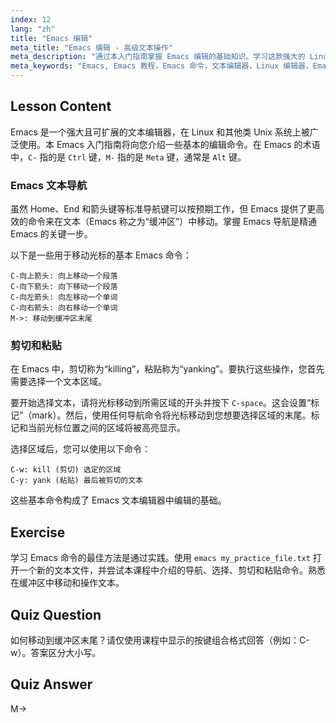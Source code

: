 ```yaml
---
index: 12
lang: "zh"
title: "Emacs 编辑"
meta_title: "Emacs 编辑 - 高级文本操作"
meta_description: "通过本入门指南掌握 Emacs 编辑的基础知识。学习这款强大的 Linux 文本编辑器中用于文本导航、剪切和粘贴的基本 Emacs 命令。"
meta_keywords: "Emacs, Emacs 教程，Emacs 命令，文本编辑器，Linux 编辑器，Emacs 导航，Emacs 入门，Emacs 指南"
---
```


## Lesson Content

Emacs 是一个强大且可扩展的文本编辑器，在 Linux 和其他类 Unix 系统上被广泛使用。本 Emacs 入门指南将向您介绍一些基本的编辑命令。在 Emacs 的术语中，`C-` 指的是 `Ctrl` 键，`M-` 指的是 `Meta` 键，通常是 `Alt` 键。

### Emacs 文本导航

虽然 Home、End 和箭头键等标准导航键可以按预期工作，但 Emacs 提供了更高效的命令来在文本（Emacs 称之为“缓冲区”）中移动。掌握 Emacs 导航是精通 Emacs 的关键一步。

以下是一些用于移动光标的基本 Emacs 命令：

```
C-向上箭头: 向上移动一个段落
C-向下箭头: 向下移动一个段落
C-向左箭头: 向左移动一个单词
C-向右箭头: 向右移动一个单词
M->: 移动到缓冲区末尾
```

### 剪切和粘贴

在 Emacs 中，剪切称为“killing”，粘贴称为“yanking”。要执行这些操作，您首先需要选择一个文本区域。

要开始选择文本，请将光标移动到所需区域的开头并按下 `C-space`。这会设置“标记”（mark）。然后，使用任何导航命令将光标移动到您想要选择区域的末尾。标记和当前光标位置之间的区域将被高亮显示。

选择区域后，您可以使用以下命令：

```
C-w: kill (剪切) 选定的区域
C-y: yank (粘贴) 最后被剪切的文本
```

这些基本命令构成了 Emacs 文本编辑器中编辑的基础。

## Exercise

学习 Emacs 命令的最佳方法是通过实践。使用 `emacs my_practice_file.txt` 打开一个新的文本文件，并尝试本课程中介绍的导航、选择、剪切和粘贴命令。熟悉在缓冲区中移动和操作文本。

## Quiz Question

如何移动到缓冲区末尾？请仅使用课程中显示的按键组合格式回答（例如：C-w）。答案区分大小写。

## Quiz Answer

M->
